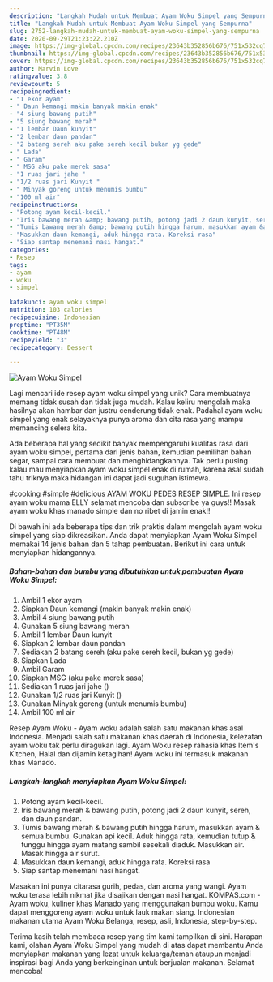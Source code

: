 ```yaml
---
description: "Langkah Mudah untuk Membuat Ayam Woku Simpel yang Sempurna"
title: "Langkah Mudah untuk Membuat Ayam Woku Simpel yang Sempurna"
slug: 2752-langkah-mudah-untuk-membuat-ayam-woku-simpel-yang-sempurna
date: 2020-09-29T21:23:22.210Z
image: https://img-global.cpcdn.com/recipes/23643b352856b676/751x532cq70/ayam-woku-simpel-foto-resep-utama.jpg
thumbnail: https://img-global.cpcdn.com/recipes/23643b352856b676/751x532cq70/ayam-woku-simpel-foto-resep-utama.jpg
cover: https://img-global.cpcdn.com/recipes/23643b352856b676/751x532cq70/ayam-woku-simpel-foto-resep-utama.jpg
author: Marvin Love
ratingvalue: 3.8
reviewcount: 5
recipeingredient:
- "1 ekor ayam"
- " Daun kemangi makin banyak makin enak"
- "4 siung bawang putih"
- "5 siung bawang merah"
- "1 lembar Daun kunyit"
- "2 lembar daun pandan"
- "2 batang sereh aku pake sereh kecil bukan yg gede"
- " Lada"
- " Garam"
- " MSG aku pake merek sasa"
- "1 ruas jari jahe "
- "1/2 ruas jari Kunyit "
- " Minyak goreng untuk menumis bumbu"
- "100 ml air"
recipeinstructions:
- "Potong ayam kecil-kecil."
- "Iris bawang merah &amp; bawang putih, potong jadi 2 daun kunyit, sereh, dan daun pandan."
- "Tumis bawang merah &amp; bawang putih hingga harum, masukkan ayam &amp; semua bumbu. Gunakan api kecil. Aduk hingga rata, kemudian tutup &amp; tunggu hingga ayam matang sambil sesekali diaduk. Masukkan air. Masak hingga air surut."
- "Masukkan daun kemangi, aduk hingga rata. Koreksi rasa"
- "Siap santap menemani nasi hangat."
categories:
- Resep
tags:
- ayam
- woku
- simpel

katakunci: ayam woku simpel 
nutrition: 103 calories
recipecuisine: Indonesian
preptime: "PT35M"
cooktime: "PT48M"
recipeyield: "3"
recipecategory: Dessert

---
```



![Ayam Woku Simpel](https://img-global.cpcdn.com/recipes/23643b352856b676/751x532cq70/ayam-woku-simpel-foto-resep-utama.jpg)

Lagi mencari ide resep ayam woku simpel yang unik? Cara membuatnya memang tidak susah dan tidak juga mudah. Kalau keliru mengolah maka hasilnya akan hambar dan justru cenderung tidak enak. Padahal ayam woku simpel yang enak selayaknya punya aroma dan cita rasa yang mampu memancing selera kita.

Ada beberapa hal yang sedikit banyak mempengaruhi kualitas rasa dari ayam woku simpel, pertama dari jenis bahan, kemudian pemilihan bahan segar, sampai cara membuat dan menghidangkannya. Tak perlu pusing kalau mau menyiapkan ayam woku simpel enak di rumah, karena asal sudah tahu triknya maka hidangan ini dapat jadi suguhan istimewa.

#cooking #simple #delicious AYAM WOKU PEDES RESEP SIMPLE. Ini resep ayam woku mama ELLY selamat mencoba dan subscribe ya guys!! Masak ayam woku khas manado simple dan no ribet di jamin enak!!


Di bawah ini ada beberapa tips dan trik praktis dalam mengolah ayam woku simpel yang siap dikreasikan. Anda dapat menyiapkan Ayam Woku Simpel memakai 14 jenis bahan dan 5 tahap pembuatan. Berikut ini cara untuk menyiapkan hidangannya.

<!--inarticleads1-->

##### Bahan-bahan dan bumbu yang dibutuhkan untuk pembuatan Ayam Woku Simpel:

1. Ambil 1 ekor ayam
1. Siapkan  Daun kemangi (makin banyak makin enak)
1. Ambil 4 siung bawang putih
1. Gunakan 5 siung bawang merah
1. Ambil 1 lembar Daun kunyit
1. Siapkan 2 lembar daun pandan
1. Sediakan 2 batang sereh (aku pake sereh kecil, bukan yg gede)
1. Siapkan  Lada
1. Ambil  Garam
1. Siapkan  MSG (aku pake merek sasa)
1. Sediakan 1 ruas jari jahe ()
1. Gunakan 1/2 ruas jari Kunyit ()
1. Gunakan  Minyak goreng (untuk menumis bumbu)
1. Ambil 100 ml air


Resep Ayam Woku - Ayam woku adalah salah satu makanan khas asal Indonesia. Menjadi salah satu makanan khas daerah di Indonesia, kelezatan ayam woku tak perlu diragukan lagi. Ayam Woku resep rahasia khas Item&#39;s Kitchen, Halal dan dijamin ketagihan! Ayam woku ini termasuk makanan khas Manado. 

<!--inarticleads2-->

##### Langkah-langkah menyiapkan Ayam Woku Simpel:

1. Potong ayam kecil-kecil.
1. Iris bawang merah &amp; bawang putih, potong jadi 2 daun kunyit, sereh, dan daun pandan.
1. Tumis bawang merah &amp; bawang putih hingga harum, masukkan ayam &amp; semua bumbu. Gunakan api kecil. Aduk hingga rata, kemudian tutup &amp; tunggu hingga ayam matang sambil sesekali diaduk. Masukkan air. Masak hingga air surut.
1. Masukkan daun kemangi, aduk hingga rata. Koreksi rasa
1. Siap santap menemani nasi hangat.


Masakan ini punya citarasa gurih, pedas, dan aroma yang wangi. Ayam woku terasa lebih nikmat jika disajikan dengan nasi hangat. KOMPAS.com - Ayam woku, kuliner khas Manado yang menggunakan bumbu woku. Kamu dapat menggoreng ayam woku untuk lauk makan siang. Indonesian makanan utama Ayam Woku Belanga, resep, asli, Indonesia, step-by-step. 

Terima kasih telah membaca resep yang tim kami tampilkan di sini. Harapan kami, olahan Ayam Woku Simpel yang mudah di atas dapat membantu Anda menyiapkan makanan yang lezat untuk keluarga/teman ataupun menjadi inspirasi bagi Anda yang berkeinginan untuk berjualan makanan. Selamat mencoba!

